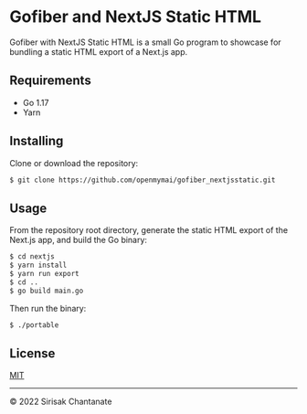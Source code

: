 
# Gofiber and NextJS Static HTML

Gofiber with NextJS Static HTML is a small Go program to showcase for bundling a static HTML export of a Next.js app.

## Requirements

- Go 1.17
- Yarn

## Installing

Clone or download the repository:

```sh
$ git clone https://github.com/openmymai/gofiber_nextjsstatic.git
```

## Usage

From the repository root directory, generate the static HTML export of the Next.js
app, and build the Go binary:

```sh
$ cd nextjs
$ yarn install
$ yarn run export
$ cd ..
$ go build main.go
```

Then run the binary:

```sh
$ ./portable
```

## License

[MIT](/LICENSE)

---

© 2022 Sirisak Chantanate
